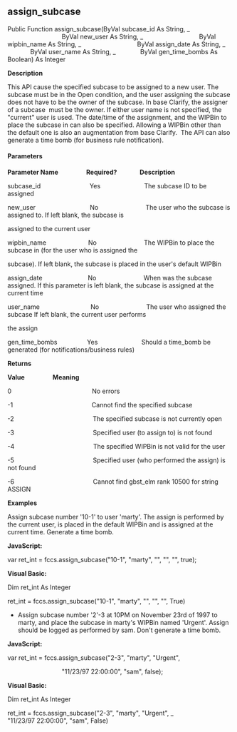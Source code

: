 assign_subcase
--------------

Public Function assign_subcase(ByVal subcase_id As String, _
                               ByVal new_user As String, _
                               ByVal wipbin_name As String, _
                               ByVal assign_date As String, _
             ByVal user_name As String, _
             ByVal gen_time_bombs As Boolean) As Integer

**Description**

This API cause the specified subcase to be assigned to a new user. The subcase must be in the Open condition, and the user assigning the subcase does not have to be the owner of the subcase. In base Clarify, the assigner of a subcase  must be the owner. If either user name is not specified, the "current" user is used. The date/time of the assignment, and the WIPBin to place the subcase in can also be specified. Allowing a WIPBin other than the default one is also an augmentation from base Clarify.  The API can also generate a time bomb (for business rule notification).

#### Parameters
**Parameter Name**                **Required?**             **Description**

subcase_id                            Yes                         The subcase ID to be assigned

new_user                               No                           The user who the subcase is assigned to. If left blank, the subcase is

assigned to the current user

wipbin_name                        No                           The WIPBin to place the subcase in (for the user who is assigned the

subcase). If left blank, the subcase is placed in the user's default WIPBin

assign_date                          No                           When was the subcase assigned. If this parameter is left blank, the subcase is assigned at the current time

user_name                             No                           The user who assigned the subcase If left blank, the current user performs

the assign

gen_time_bombs                 Yes                         Should a time_bomb be generated (for notifications/business rules)

**Returns**

**Value**                **Meaning**

0                                              No errors

-1                                             Cannot find the specified subcase

-2                                             The specified subcase is not currently open

-3                                             Specified user (to assign to) is not found

-4                                             The specified WIPBin is not valid for the user

-5                                             Specified user (who performed the assign) is not found

-6                                             Cannot find gbst_elm rank 10500 for string ASSIGN

**Examples**

 Assign subcase number '10-1' to user 'marty'. The assign is performed by the current user, is placed in the default WIPBin and is assigned at the current time. Generate a time bomb.

**JavaScript:**

var ret_int = fccs.assign_subcase("10-1", "marty", "", "", "", true);

**Visual Basic:**

Dim ret_int As Integer

ret_int = fccs.assign_subcase("10-1", "marty", "", "", "", True)

*  Assign subcase number '2'-3 at 10PM on November 23rd of 1997 to marty, and place the subcase in marty's WIPBin named 'Urgent'. Assign should be logged as performed by sam. Don't generate a time bomb.

**JavaScript:**

var ret_int = fccs.assign_subcase("2-3", "marty", "Urgent",

                               "11/23/97 22:00:00", "sam", false);

**Visual Basic:**

Dim ret_int As Integer

ret_int = fccs.assign_subcase("2-3", "marty", "Urgent", _
                           "11/23/97 22:00:00", "sam", False)